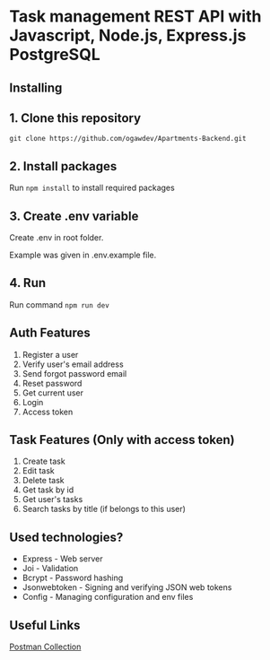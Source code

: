 # Task management REST API with Javascript, Node.js, Express.js PostgreSQL

## Installing

## 1. Clone this repository
``
git clone https://github.com/ogawdev/Apartments-Backend.git
``
## 2. Install packages
Run
``
npm install
``
to install required packages

## 3. Create .env variable
Create .env in root folder.

Example was given in .env.example file.

## 4. Run
Run command
``
npm run dev
``
## Auth Features
1. Register a user
2. Verify user's email address
3. Send forgot password email
4. Reset password
5. Get current user
6. Login
7. Access token

## Task Features (Only with access token)
1. Create task
2. Edit task
3. Delete task
4. Get task by id
5. Get user's tasks
6. Search tasks by title (if belongs to this user)

## Used technologies?
- Express - Web server
- Joi - Validation
- Bcrypt - Password hashing
- Jsonwebtoken - Signing and verifying JSON web tokens
- Config - Managing configuration and env files

## Useful Links
[Postman Collection](https://documenter.getpostman.com)
